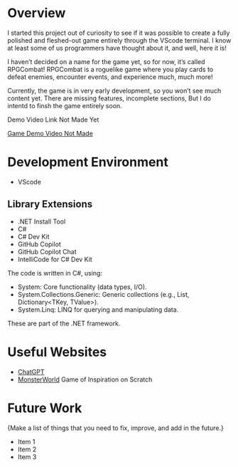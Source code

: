 # Overview

I started this project out of curiosity to see if it was possible to create a fully polished and fleshed-out game entirely through the VScode terminal. I know at least some of us programmers have thought about it, and well, here it is!

I haven’t decided on a name for the game yet, so for now, it’s called RPGCombat! RPGCombat is a roguelike game where you play cards to defeat enemies, encounter events, and experience much, much more!

Currently, the game is in very early development, so you won’t see much content yet. There are missing features, incomplete sections, But I do intentd to finsh the game entirely soon.

Demo Video Link Not Made Yet

[Game Demo Video Not Made](http://youtube.link.goes.here)

# Development Environment
* VScode
## Library Extensions
* .NET Install Tool
* C#
* C# Dev Kit
* GitHub Copilot
* GitHub Copilot Chat
* IntelliCode for C# Dev Kit


The code is written in C#, using:
* System: Core functionality (data types, I/O).
* System.Collections.Generic: Generic collections (e.g., List<T>, Dictionary<TKey, TValue>).
* System.Linq: LINQ for querying and manipulating data.

These are part of the .NET framework.

# Useful Websites

- [ChatGPT](https://chatgpt.com) 
- [MonsterWorld](https://scratch.mit.edu/projects/228016745/)
Game of Inspiration on Scratch 

# Future Work

{Make a list of things that you need to fix, improve, and add in the future.}

- Item 1
- Item 2
- Item 3
